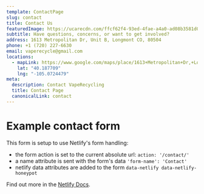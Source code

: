 ```yaml
---
template: ContactPage
slug: contact
title: Contact Us
featuredImage: https://ucarecdn.com/ffcf62f4-93ed-4fae-a4a0-ad08b3581d01/
subtitle: Have questions, concerns, or want to get involved?
address: 1613 Metropolitan Dr, Unit B, Longmont CO, 80504
phone: +1 (720) 227-6630
email: vaperecycle@gmail.com
locations:
  - mapLink: https://www.google.com/maps/place/1613+Metropolitan+Dr,+Longmont,+CO+80504/@40.187709,-105.0724479,17z/
    lat: "40.187709"
    lng: "-105.0724479"
meta:
  description: Contact VapeRecycling
  title: Contact Page
  canonicalLink: contact
---
```


# Example contact form

This form is setup to use Netlify's form handling:

- the form action is set to the current absolute url: `action: '/contact/'`
- a name attribute is sent with the form's data `'form-name': 'Contact'`
- netlify data attributes are added to the form `data-netlify data-netlify-honeypot`

Find out more in the [Netlify Docs](https://www.netlify.com/docs/form-handling/).
